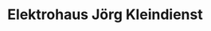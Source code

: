 ---
title: "Elektrohaus Jörg Kleindienst"
url: /clenze/elektrohaus-joerg-kleindienst/
shop: Elektronik
---